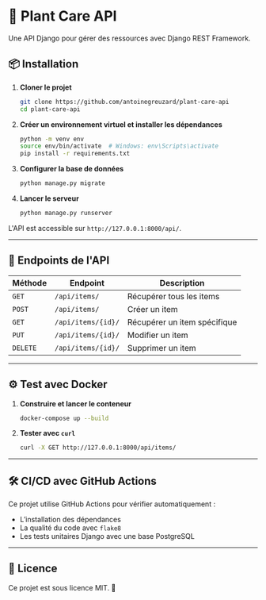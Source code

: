 # 🚀 Plant Care API

Une API Django pour gérer des ressources avec Django REST Framework.

## 📦 Installation

1. **Cloner le projet**
   ```sh
   git clone https://github.com/antoinegreuzard/plant-care-api
   cd plant-care-api
   ```

2. **Créer un environnement virtuel et installer les dépendances**
   ```sh
   python -m venv env
   source env/bin/activate  # Windows: env\Scripts\activate
   pip install -r requirements.txt
   ```

3. **Configurer la base de données**
   ```sh
   python manage.py migrate
   ```

4. **Lancer le serveur**
   ```sh
   python manage.py runserver
   ```

L'API est accessible sur `http://127.0.0.1:8000/api/`.

---

## 📡 Endpoints de l'API

| Méthode  | Endpoint           | Description                  |
|----------|--------------------|------------------------------|
| `GET`    | `/api/items/`      | Récupérer tous les items     |
| `POST`   | `/api/items/`      | Créer un item                |
| `GET`    | `/api/items/{id}/` | Récupérer un item spécifique |
| `PUT`    | `/api/items/{id}/` | Modifier un item             |
| `DELETE` | `/api/items/{id}/` | Supprimer un item            |

---

## ⚙️ Test avec Docker

1. **Construire et lancer le conteneur**
   ```sh
   docker-compose up --build
   ```

2. **Tester avec `curl`**
   ```sh
   curl -X GET http://127.0.0.1:8000/api/items/
   ```

---

## 🛠 CI/CD avec GitHub Actions

Ce projet utilise GitHub Actions pour vérifier automatiquement :

- L’installation des dépendances
- La qualité du code avec `flake8`
- Les tests unitaires Django avec une base PostgreSQL

---

## 📜 Licence

Ce projet est sous licence MIT. 📝

